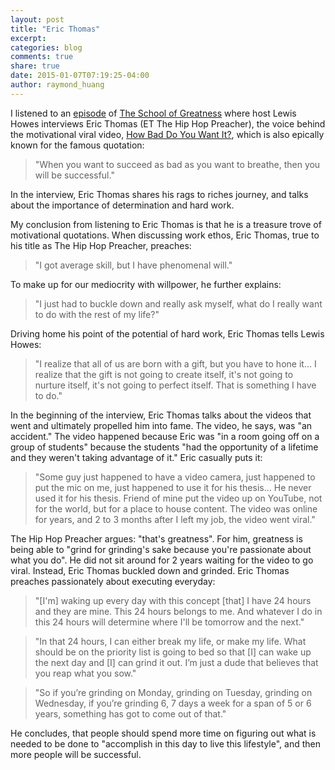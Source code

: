 ```yaml
---
layout: post
title: "Eric Thomas"
excerpt:
categories: blog
comments: true
share: true
date: 2015-01-07T07:19:25-04:00
author: raymond_huang
---
```


I listened to an [episode](http://lewishowes.com/podcast/eric-thomas/ "Podcast Episode") of [The School of Greatness](http://lewishowes.com/blog/ "The School of Greatness") where host Lewis Howes interviews Eric Thomas (ET The Hip Hop Preacher), the voice behind the motivational viral video, [How Bad Do You Want It?](https://www.youtube.com/watch?v=lsSC2vx7zFQ&feature=youtu.be "How Bad Do You Want It?"), which is also epically known for the famous quotation:

> "When you want to succeed as bad as you want to breathe, then you will be successful."

In the interview, Eric Thomas shares his rags to riches journey, and talks about the importance of determination and hard work.

My conclusion from listening to Eric Thomas is that he is a treasure trove of motivational quotations. When discussing work ethos, Eric Thomas, true to his title as The Hip Hop Preacher, preaches:

> "I got average skill, but I have phenomenal will." 

To make up for our mediocrity with willpower, he further explains:

> "I just had to buckle down and really ask myself, what do I really want to do with the rest of my life?"

Driving home his point of the potential of hard work, Eric Thomas tells Lewis Howes:

> "I realize that all of us are born with a gift, but you have to hone it... I realize that the gift is not going to create itself, it's not going to nurture itself, it's not going to perfect itself. That is something I have to do."

In the beginning of the interview, Eric Thomas talks about the videos that went and ultimately propelled him into fame. The video, he says, was "an accident." The video happened because Eric was "in a room going off on a group of students" because the students "had the opportunity of a lifetime and they weren't taking advantage of it." Eric casually puts it:

> "Some guy just happened to have a video camera, just happened to put the mic on me, just happened to use it for his thesis... He never used it for his thesis. Friend of mine put the video up on YouTube, not for the world, but for a place to house content. The video was online for years, and 2 to 3 months after I left my job, the video went viral."

The Hip Hop Preacher argues: "that's greatness". For him, greatness is being able to "grind for grinding's sake because you're passionate about what you do". He did not sit around for 2 years waiting for the video to go viral. Instead, Eric Thomas buckled down and grinded. Eric Thomas preaches passionately about executing everyday:

> "[I'm] waking up every day with this concept [that] I have 24 hours and they are mine. This 24 hours belongs to me. And whatever I do in this 24 hours will determine where I'll be tomorrow and the next."

> "In that 24 hours, I can either break my life, or make my life. What should be on the priority list is going to bed so that [I] can wake up the next day and [I] can grind it out. I’m just a dude that believes that you reap what you sow."

> "So if you’re grinding on Monday, grinding on Tuesday, grinding on Wednesday, if you’re grinding 6, 7 days a week for a span of 5 or 6 years, something has got to come out of that."

He concludes, that people should spend more time on figuring out what is needed to be done to "accomplish in this day to live this lifestyle", and then more people will be successful.
